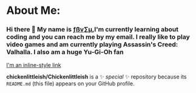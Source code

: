 # About Me:
### Hi there 👋 My name is <ins>ƒßv∑µ</ins>,I'm currently learning about coding and you can reach me by my email. I really like to play video games and am currently playing Assassin's Creed: Valhalla. I also am a huge Yu-Gi-Oh fan

[I'm an inline-style link](https://www.google.com)


**chickenlittleish/Chickenlittleish** is a ✨ _special_ ✨ repository because its `README.md` (this file) appears on your GitHub profile.
